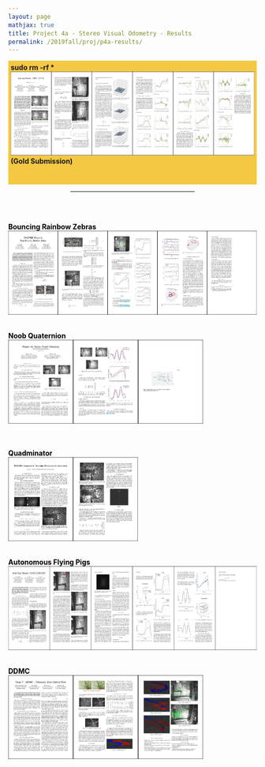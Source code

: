 ```yaml
---
layout: page
mathjax: true
title: Project 4a - Stereo Visual Odometry - Results
permalink: /2019fall/proj/p4a-results/
---
```



<!-- Gold -->
<p style="background-color:#f4c842; padding:5px">
<b><b><text>sudo rm -rf *</text></b><br>
</b><a href="/Reports/p4a/rehmnicholas.pdf"> 
<img src="/Reports/p4a/rehmnicholas.jpg" height="170"></a><br>
<b>(Gold Submission)<br>
<br><br>


<!-- Other Submissions -->

<p></p>

<center>
<hr width="50%">
</center>
<br><br>

<font color="black">

<b><b>Bouncing Rainbow Zebras</b><br>
</b><a href="/Reports/p4a/holumerik.pdf"> 
<img src="/Reports/p4a/holumerik.jpg" height="170"></a>
<br><br>

<b>Noob Quaternion</b><br>
<a href="/Reports/p4a/aroraprateek.pdf">
<img src="/Reports/p4a/aroraprateek.jpg" height="170"></a><br>
<br><br>

<b><b>Quadminator</b><br>
</b><a href="/Reports/p4a/nayaksharan.pdf"> 
<img src="/Reports/p4a/nayaksharan.jpg" height="170"></a>
<br><br>

<b><b>Autonomous Flying Pigs</b><br>
</b><a href="/Reports/p4a/lumbaravi.pdf"> 
<img src="/Reports/p4a/lumbaravi.jpg" height="170"></a>
<br><br>

<b><b>DDMC</b><br>
</b><a href="/Reports/p4a/dorbalavishnu.pdf"> 
<img src="/Reports/p4a/dorbalavishnu.jpg" height="170"></a>
<br><br>
